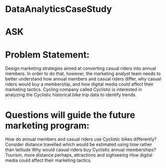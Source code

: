 # DataAnalyticsCaseStudy

# ASK 
# Problem Statement: 
Design marketing strategies aimed at converting casual riders into annual members. In order to do that, however, the marketing analyst team needs to better understand how annual members and casual riders differ, why casual riders would buy a membership, and how digital media could affect their marketing tactics. Cycling company called Cyclistic is interested in analyzing the Cyclistic historical bike trip data to identify trends. 

# Questions will guide the future marketing program:
How do annual members and casual riders use Cyclistic bikes differently?
Consider distance travelled which would be estimated using time rather than latitude
Why would casual riders buy Cyclistic annual memberships?
Tourism, more distance perhaps, attractions and sighseeing
How digital media could affect their marketing tactics. 
